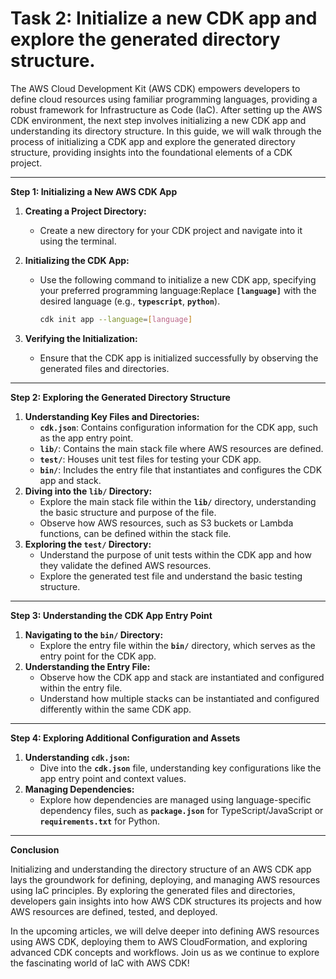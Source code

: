 # Task 2: Initialize a new CDK app and explore the generated directory structure.

The AWS Cloud Development Kit (AWS CDK) empowers developers to define cloud resources using familiar programming languages, providing a robust framework for Infrastructure as Code (IaC). After setting up the AWS CDK environment, the next step involves initializing a new CDK app and understanding its directory structure. In this guide, we will walk through the process of initializing a CDK app and explore the generated directory structure, providing insights into the foundational elements of a CDK project.

---

**Step 1: Initializing a New AWS CDK App**

1. **Creating a Project Directory:**
    - Create a new directory for your CDK project and navigate into it using the terminal.
2. **Initializing the CDK App:**
    - Use the following command to initialize a new CDK app, specifying your preferred programming language:Replace **`[language]`** with the desired language (e.g., **`typescript`**, **`python`**).
        
        ```bash
        cdk init app --language=[language]
        ```
        
3. **Verifying the Initialization:**
    - Ensure that the CDK app is initialized successfully by observing the generated files and directories.

---

**Step 2: Exploring the Generated Directory Structure**

1. **Understanding Key Files and Directories:**
    - **`cdk.json`**: Contains configuration information for the CDK app, such as the app entry point.
    - **`lib/`**: Contains the main stack file where AWS resources are defined.
    - **`test/`**: Houses unit test files for testing your CDK app.
    - **`bin/`**: Includes the entry file that instantiates and configures the CDK app and stack.
2. **Diving into the `lib/` Directory:**
    - Explore the main stack file within the **`lib/`** directory, understanding the basic structure and purpose of the file.
    - Observe how AWS resources, such as S3 buckets or Lambda functions, can be defined within the stack file.
3. **Exploring the `test/` Directory:**
    - Understand the purpose of unit tests within the CDK app and how they validate the defined AWS resources.
    - Explore the generated test file and understand the basic testing structure.

---

**Step 3: Understanding the CDK App Entry Point**

1. **Navigating to the `bin/` Directory:**
    - Explore the entry file within the **`bin/`** directory, which serves as the entry point for the CDK app.
2. **Understanding the Entry File:**
    - Observe how the CDK app and stack are instantiated and configured within the entry file.
    - Understand how multiple stacks can be instantiated and configured differently within the same CDK app.

---

**Step 4: Exploring Additional Configuration and Assets**

1. **Understanding `cdk.json`:**
    - Dive into the **`cdk.json`** file, understanding key configurations like the app entry point and context values.
2. **Managing Dependencies:**
    - Explore how dependencies are managed using language-specific dependency files, such as **`package.json`** for TypeScript/JavaScript or **`requirements.txt`** for Python.

---

**Conclusion**

Initializing and understanding the directory structure of an AWS CDK app lays the groundwork for defining, deploying, and managing AWS resources using IaC principles. By exploring the generated files and directories, developers gain insights into how AWS CDK structures its projects and how AWS resources are defined, tested, and deployed.

In the upcoming articles, we will delve deeper into defining AWS resources using AWS CDK, deploying them to AWS CloudFormation, and exploring advanced CDK concepts and workflows. Join us as we continue to explore the fascinating world of IaC with AWS CDK!